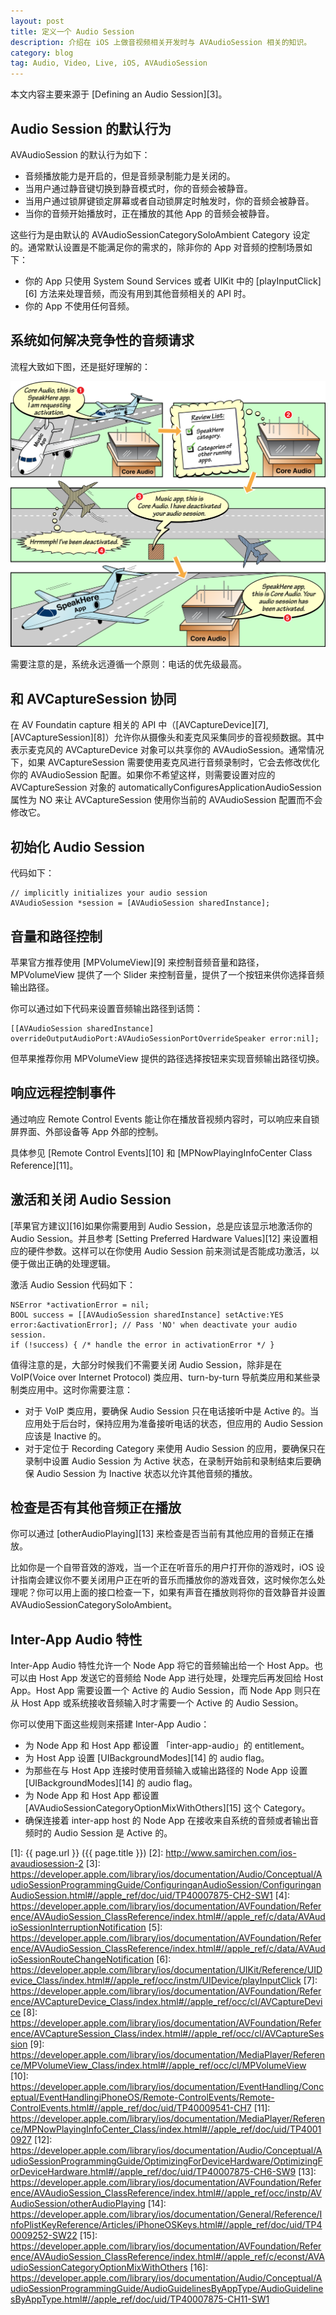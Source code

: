 ```yaml
---
layout: post
title: 定义一个 Audio Session
description: 介绍在 iOS 上做音视频相关开发时与 AVAudioSession 相关的知识。
category: blog
tag: Audio, Video, Live, iOS, AVAudioSession
---
```


本文内容主要来源于 [Defining an Audio Session][3]。



## Audio Session 的默认行为

AVAudioSession 的默认行为如下：

- 音频播放能力是开启的，但是音频录制能力是关闭的。
- 当用户通过静音键切换到静音模式时，你的音频会被静音。
- 当用户通过锁屏键锁定屏幕或者自动锁屏定时触发时，你的音频会被静音。
- 当你的音频开始播放时，正在播放的其他 App 的音频会被静音。

这些行为是由默认的 AVAudioSessionCategorySoloAmbient Category 设定的。通常默认设置是不能满足你的需求的，除非你的 App 对音频的控制场景如下：

- 你的 App 只使用 System Sound Services 或者 UIKit 中的 [playInputClick][6] 方法来处理音频，而没有用到其他音频相关的 API 时。
- 你的 App 不使用任何音频。

## 系统如何解决竞争性的音频请求

流程大致如下图，还是挺好理解的：

![image](../../images/ios-avaudiosession/competing_audio_demands.png)


需要注意的是，系统永远遵循一个原则：电话的优先级最高。



## 和 AVCaptureSession 协同

在 AV Foundatin capture 相关的 API 中（[AVCaptureDevice][7], [AVCaptureSession][8]）允许你从摄像头和麦克风采集同步的音视频数据。其中表示麦克风的 AVCaptureDevice 对象可以共享你的 AVAudioSession。通常情况下，如果 AVCaptureSession 需要使用麦克风进行音频录制时，它会去修改优化你的 AVAudioSession 配置。如果你不希望这样，则需要设置对应的 AVCaptureSession 对象的 automaticallyConfiguresApplicationAudioSession 属性为 NO 来让 AVCaptureSession 使用你当前的 AVAudioSession 配置而不会修改它。



## 初始化 Audio Session

代码如下：

```
// implicitly initializes your audio session
AVAudioSession *session = [AVAudioSession sharedInstance];
```

## 音量和路径控制

苹果官方推荐使用 [MPVolumeView][9] 来控制音频音量和路径，MPVolumeView 提供了一个 Slider 来控制音量，提供了一个按钮来供你选择音频输出路径。

你可以通过如下代码来设置音频输出路径到话筒：

```
[[AVAudioSession sharedInstance] overrideOutputAudioPort:AVAudioSessionPortOverrideSpeaker error:nil];
```

但苹果推荐你用 MPVolumeView 提供的路径选择按钮来实现音频输出路径切换。


## 响应远程控制事件

通过响应 Remote Control Events 能让你在播放音视频内容时，可以响应来自锁屏界面、外部设备等 App 外部的控制。

具体参见 [Remote Control Events][10] 和 [MPNowPlayingInfoCenter Class Reference][11]。


## 激活和关闭 Audio Session

[苹果官方建议][16]如果你需要用到 Audio Session，总是应该显示地激活你的 Audio Session。并且参考 [Setting Preferred Hardware Values][12] 来设置相应的硬件参数。这样可以在你使用 Audio Session 前来测试是否能成功激活，以便于做出正确的处理逻辑。

激活 Audio Session 代码如下：

```
NSError *activationError = nil;
BOOL success = [[AVAudioSession sharedInstance] setActive:YES error:&activationError]; // Pass 'NO' when deactivate your audio session.
if (!success) { /* handle the error in activationError */ }

```

值得注意的是，大部分时候我们不需要关闭 Audio Session，除非是在 VoIP(Voice over Internet Protocol) 类应用、turn-by-turn 导航类应用和某些录制类应用中。这时你需要注意：

- 对于 VoIP 类应用，要确保 Audio Session 只在电话接听中是 Active 的。当应用处于后台时，保持应用为准备接听电话的状态，但应用的 Audio Session 应该是 Inactive 的。
- 对于定位于 Recording Category 来使用 Audio Session 的应用，要确保只在录制中设置 Audio Session 为 Active 状态，在录制开始前和录制结束后要确保 Audio Session 为 Inactive 状态以允许其他音频的播放。


## 检查是否有其他音频正在播放

你可以通过 [otherAudioPlaying][13] 来检查是否当前有其他应用的音频正在播放。

比如你是一个自带音效的游戏，当一个正在听音乐的用户打开你的游戏时，iOS 设计指南会建议你不要关闭用户正在听的音乐而播放你的游戏音效，这时候你怎么处理呢？你可以用上面的接口检查一下，如果有声音在播放则将你的音效静音并设置 AVAudioSessionCategorySoloAmbient。


## Inter-App Audio 特性

Inter-App Audio 特性允许一个 Node App 将它的音频输出给一个 Host App。也可以由 Host App 发送它的音频给 Node App 进行处理，处理完后再发回给 Host App。Host App 需要设置一个 Active 的 Audio Session，而 Node App 则只在从 Host App 或系统接收音频输入时才需要一个 Active 的 Audio Session。

你可以使用下面这些规则来搭建 Inter-App Audio：

- 为 Node App 和 Host App 都设置 「inter-app-audio」的 entitlement。
- 为 Host App 设置 [UIBackgroundModes][14] 的 audio flag。
- 为那些在与 Host App 连接时使用音频输入或输出路径的 Node App 设置 [UIBackgroundModes][14] 的 audio flag。
- 为 Node App 和 Host App 都设置 [AVAudioSessionCategoryOptionMixWithOthers][15] 这个 Category。
- 确保连接着 inter-app host 的 Node App 在接收来自系统的音频或者输出音频时的 Audio Session 是 Active 的。




[SamirChen]: http://www.samirchen.com "SamirChen"
[1]: {{ page.url }} ({{ page.title }})
[2]: http://www.samirchen.com/ios-avaudiosession-2
[3]: https://developer.apple.com/library/ios/documentation/Audio/Conceptual/AudioSessionProgrammingGuide/ConfiguringanAudioSession/ConfiguringanAudioSession.html#//apple_ref/doc/uid/TP40007875-CH2-SW1
[4]: https://developer.apple.com/library/ios/documentation/AVFoundation/Reference/AVAudioSession_ClassReference/index.html#//apple_ref/c/data/AVAudioSessionInterruptionNotification
[5]: https://developer.apple.com/library/ios/documentation/AVFoundation/Reference/AVAudioSession_ClassReference/index.html#//apple_ref/c/data/AVAudioSessionRouteChangeNotification
[6]: https://developer.apple.com/library/ios/documentation/UIKit/Reference/UIDevice_Class/index.html#//apple_ref/occ/instm/UIDevice/playInputClick
[7]: https://developer.apple.com/library/ios/documentation/AVFoundation/Reference/AVCaptureDevice_Class/index.html#//apple_ref/occ/cl/AVCaptureDevice
[8]: https://developer.apple.com/library/ios/documentation/AVFoundation/Reference/AVCaptureSession_Class/index.html#//apple_ref/occ/cl/AVCaptureSession
[9]: https://developer.apple.com/library/ios/documentation/MediaPlayer/Reference/MPVolumeView_Class/index.html#//apple_ref/occ/cl/MPVolumeView
[10]: https://developer.apple.com/library/ios/documentation/EventHandling/Conceptual/EventHandlingiPhoneOS/Remote-ControlEvents/Remote-ControlEvents.html#//apple_ref/doc/uid/TP40009541-CH7
[11]: https://developer.apple.com/library/ios/documentation/MediaPlayer/Reference/MPNowPlayingInfoCenter_Class/index.html#//apple_ref/doc/uid/TP40010927
[12]: https://developer.apple.com/library/ios/documentation/Audio/Conceptual/AudioSessionProgrammingGuide/OptimizingForDeviceHardware/OptimizingForDeviceHardware.html#//apple_ref/doc/uid/TP40007875-CH6-SW9
[13]: https://developer.apple.com/library/ios/documentation/AVFoundation/Reference/AVAudioSession_ClassReference/index.html#//apple_ref/occ/instp/AVAudioSession/otherAudioPlaying
[14]: https://developer.apple.com/library/ios/documentation/General/Reference/InfoPlistKeyReference/Articles/iPhoneOSKeys.html#//apple_ref/doc/uid/TP40009252-SW22
[15]: https://developer.apple.com/library/ios/documentation/AVFoundation/Reference/AVAudioSession_ClassReference/index.html#//apple_ref/c/econst/AVAudioSessionCategoryOptionMixWithOthers
[16]: https://developer.apple.com/library/ios/documentation/Audio/Conceptual/AudioSessionProgrammingGuide/AudioGuidelinesByAppType/AudioGuidelinesByAppType.html#//apple_ref/doc/uid/TP40007875-CH11-SW1


